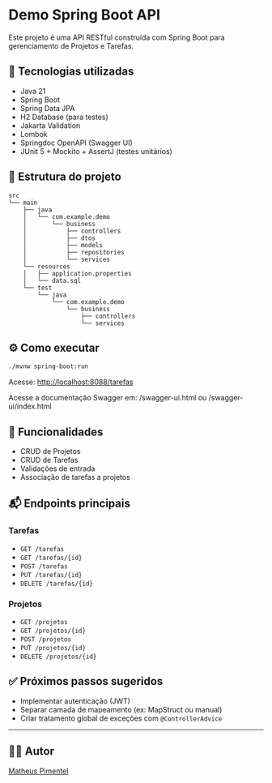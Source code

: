# Demo Spring Boot API

Este projeto é uma API RESTful construída com Spring Boot para gerenciamento de Projetos e Tarefas.

## 🧰 Tecnologias utilizadas

- Java 21
- Spring Boot
- Spring Data JPA
- H2 Database (para testes)
- Jakarta Validation
- Lombok
- Springdoc OpenAPI (Swagger UI)
- JUnit 5 + Mockito + AssertJ (testes unitários)

## 📁 Estrutura do projeto

```
src
└── main
    ├── java
    │   └── com.example.demo
    │       └── business
    │           ├── controllers
    │           ├── dtos
    │           ├── models
    │           ├── repositories
    │           └── services
    └── resources
    │   ├── application.properties
    │   └── data.sql
    └── test
        └── java
            └── com.example.demo
                └── business
                    ├── controllers
                    └── services
```

## ⚙️ Como executar

```bash
./mvnw spring-boot:run
```

Acesse: [http://localhost:8088/tarefas](http://localhost:8088/tarefas)

Acesse a documentação Swagger em:
/swagger-ui.html ou /swagger-ui/index.html

## 📝 Funcionalidades

* CRUD de Projetos
* CRUD de Tarefas
* Validações de entrada
* Associação de tarefas a projetos

## 📬 Endpoints principais

### Tarefas
* `GET /tarefas`
* `GET /tarefas/{id}`
* `POST /tarefas`
* `PUT /tarefas/{id}`
* `DELETE /tarefas/{id}`

### Projetos
* `GET /projetos`
* `GET /projetos/{id}`
* `POST /projetos`
* `PUT /projetos/{id}`
* `DELETE /projetos/{id}`

## ✅ Próximos passos sugeridos

* Implementar autenticação (JWT)
* Separar camada de mapeamento (ex: MapStruct ou manual)
* Criar tratamento global de exceções com `@ControllerAdvice`

---

## 👨‍💼 Autor

[Matheus Pimentel](https://github.com/MatheusPimentel)
